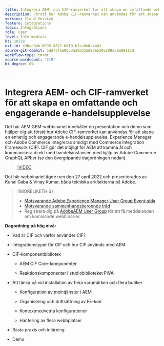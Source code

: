 ```yaml
---
title: Integrera AEM- och CIF-ramverket för att skapa en omfattande och engagerande e-handelsupplevelse
description: Förstå hur Adobe CIF-ramverket kan användas för att skapa en enhetlig och innehållsrik och engagerande handelsupplevelse.
version: Cloud Service
feature: Integrations
topic: Integrations
role: User
level: Intermediate
kt: 10220
exl-id: 49bed9eb-8995-4821-b919-b7ca0e0c44d1
source-git-commit: bdd73fea8b33aa0bd25d8de5295808a6aa9911bd
workflow-type: tm+mt
source-wordcount: '219'
ht-degree: 0%

---
```


# Integrera AEM- och CIF-ramverket för att skapa en omfattande och engagerande e-handelsupplevelse

Det här AEM GEM-webbinariet innehåller en presentation och demo som hjälper dig att förstå hur Adobe CIF-ramverket kan användas för att skapa en enhetlig och engagerande e-handelsupplevelse. Experience Manager och Adobe Commerce integreras smidigt med Commerce Integration Framework (CIF). CIF gör det möjligt för AEM att komma åt och kommunicera direkt med handelsinstansen med hjälp av Adobe Commerce GraphQL API:er (se den övergripande dagordningen nedan).

>[!VIDEO](https://video.tv.adobe.com/v/342565/?quality=12&learn=on)

Det här webbinariet ägde rum den 27 april 2022 och presenterades av Kunal Gaba &amp; Vinay Kumar, båda tekniska arkitekterna på Adobe.

>[!MORELIKETHIS]
>
>* [Motsvarande Adobe Experience Manager User Group Event-sida](https://adobe.ly/3O0uXl5/)
>* [Motsvarande sammanhangsberoende tråd](https://adobe.ly/3jorz5r)
>* Registrera dig på [AdobeAEM User Group](https://aem-augs.adobe.com/) för att få meddelanden om kommande webbinarier.


**Dagordning på hög nivå:**

* Vad är CIF och varför använder CIF?

* Integrationstyper för CIF och hur CIF används med AEM

* CIF-komponentbibliotek

   * AEM CIF Core-komponenter

   * Reaktionskomponenter i studiobiblioteket PWA

* Att tänka på vid installation av flera varumärken och flera butiker

   * Konfiguration av molntjänster i AEM

   * Organisering och driftsättning av FE-kod

   * Kontextmedvetna konfigurationer

   * Hantering av flera webbplatser

* Bästa praxis och inlärning

* Demo
